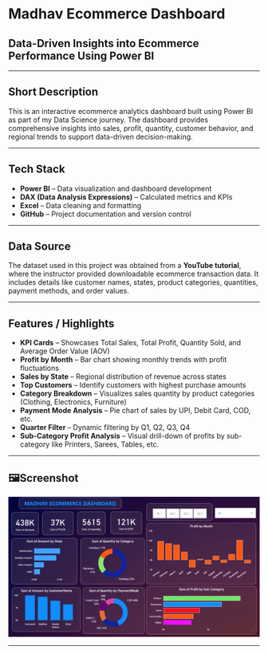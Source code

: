# Madhav Ecommerce Dashboard

## Data-Driven Insights into Ecommerce Performance Using Power BI

---

## Short Description

This is an interactive ecommerce analytics dashboard built using Power BI as part of my Data Science journey. The dashboard provides comprehensive insights into sales, profit, quantity, customer behavior, and regional trends to support data-driven decision-making.

---

## Tech Stack

- **Power BI** – Data visualization and dashboard development  
- **DAX (Data Analysis Expressions)** – Calculated metrics and KPIs  
- **Excel** – Data cleaning and formatting  
- **GitHub** – Project documentation and version control  

---

## Data Source

The dataset used in this project was obtained from a **YouTube tutorial**, where the instructor provided downloadable ecommerce transaction data. It includes details like customer names, states, product categories, quantities, payment methods, and order values.

---

## Features / Highlights

- **KPI Cards** – Showcases Total Sales, Total Profit, Quantity Sold, and Average Order Value (AOV)
- **Profit by Month** – Bar chart showing monthly trends with profit fluctuations
- **Sales by State** – Regional distribution of revenue across states
- **Top Customers** – Identify customers with highest purchase amounts
- **Category Breakdown** – Visualizes sales quantity by product categories (Clothing, Electronics, Furniture)
- **Payment Mode Analysis** – Pie chart of sales by UPI, Debit Card, COD, etc.
- **Quarter Filter** – Dynamic filtering by Q1, Q2, Q3, Q4
- **Sub-Category Profit Analysis** – Visual drill-down of profits by sub-category like Printers, Sarees, Tables, etc.

---

## 🖼Screenshot

![Ecommerce Dashboard](https://github.com/Mansi-2003/Madhav-Ecommerce-Dashboard/blob/main/Snapshot%20of%20the%20Dashboard.png)

---


